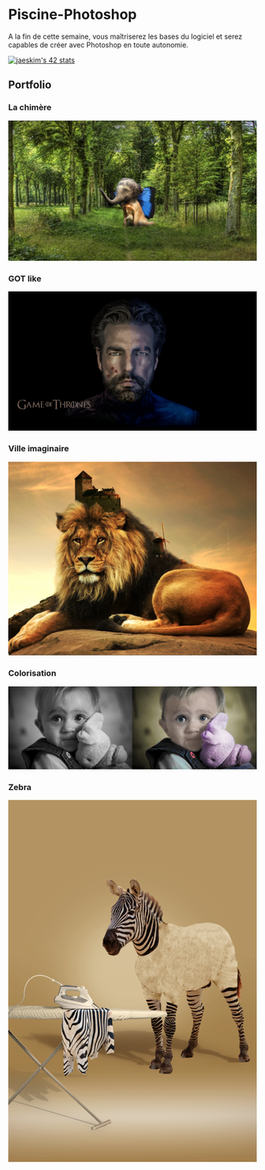 # Piscine-Photoshop

A la fin de cette semaine, vous maîtriserez les bases du logiciel et serez capables de
créer avec Photoshop en toute autonomie.

[![jaeskim's 42 stats](https://badge42.herokuapp.com/api/stats/alesanto?cursus=Créa)](https://github.com/JaeSeoKim/badge42)

## Portfolio

### La chimère
![screen](https://github.com/AlexDos-42/Piscine-Photoshop/blob/master/Chim%C3%A8re.png?raw=true)
### GOT like
![screen](https://github.com/AlexDos-42/Piscine-Photoshop/blob/master/GOT%20like.png?raw=true)
### Ville imaginaire
![screen](https://github.com/AlexDos-42/Piscine-Photoshop/blob/master/Ville%20imaginaire.png?raw=true)
### Colorisation
![screen](https://github.com/AlexDos-42/Piscine-Photoshop/blob/master/Colorisation.png?raw=true)
### Zebra
![screen](https://github.com/AlexDos-42/Piscine-Photoshop/blob/master/Zebra.png?raw=true)

